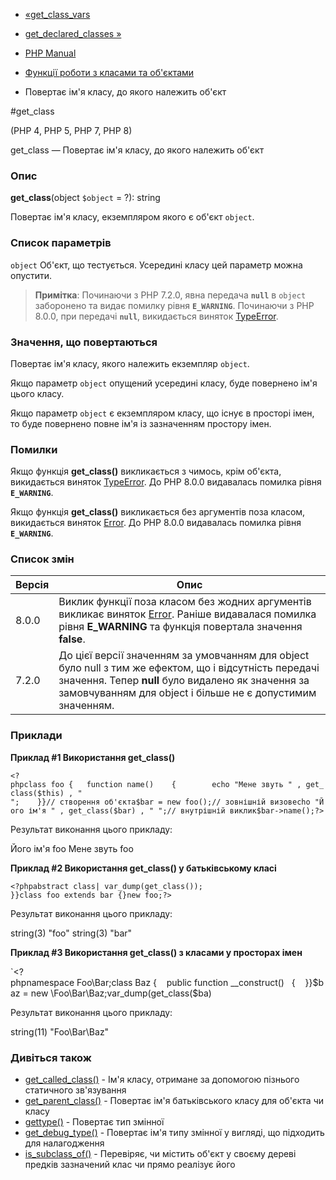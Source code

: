 - [«get_class_vars](function.get-class-vars.md)
- [get_declared_classes »](function.get-declared-classes.md)

- [PHP Manual](index.md)
- [Функції роботи з класами та об'єктами](ref.classobj.md)
- Повертає ім'я класу, до якого належить об'єкт

#get_class

(PHP 4, PHP 5, PHP 7, PHP 8)

get_class — Повертає ім'я класу, до якого належить об'єкт

### Опис

**get_class**(object `$object` = ?): string

Повертає ім'я класу, екземпляром якого є об'єкт `object`.

### Список параметрів

`object`
Об'єкт, що тестується. Усередині класу цей параметр можна опустити.

> **Примітка**: Починаючи з PHP 7.2.0, явна передача **`null`** в
> `object` заборонено та видає помилку рівня **`E_WARNING`**. Починаючи з
> PHP 8.0.0, при передачі **`null`**, викидається виняток
> [TypeError](class.typeerror.md).

### Значення, що повертаються

Повертає ім'я класу, якого належить екземпляр `object`.

Якщо параметр `object` опущений усередині класу, буде повернено ім'я цього
класу.

Якщо параметр `object` є екземпляром класу, що існує в
просторі імен, то буде повернено повне ім'я із зазначенням
простору імен.

### Помилки

Якщо функція **get_class()** викликається з чимось, крім об'єкта,
викидається виняток [TypeError](class.typeerror.md). До PHP 8.0.0
видавалась помилка рівня **`E_WARNING`**.

Якщо функція **get_class()** викликається без аргументів поза класом,
викидається виняток [Error](class.error.md). До PHP 8.0.0
видавалась помилка рівня **`E_WARNING`**.

### Список змін

| Версія | Опис                                                                                                                                                                                                                       |
| ------ | -------------------------------------------------------------------------------------------------------------------------------------------------------------------------------------------------------------------------- |
| 8.0.0  | Виклик функції поза класом без жодних аргументів викликає виняток [Error](class.error.md). Раніше видавалася помилка рівня **E_WARNING** та функція повертала значення **false**.                                          |
| 7.2.0  | До цієї версії значенням за умовчанням для object було null з тим же ефектом, що і відсутність передачі значення. Тепер **null** було видалено як значення за замовчуванням для object і більше не є допустимим значенням. |

### Приклади

**Приклад #1 Використання **get_class()****

`<?phpclass foo {   function name()    {        echo "Мене звуть " , get_class($this) , "
";    }}// створення об'єкта$bar = new foo();// зовнішній визовecho "Його ім'я " , get_class($bar) , "
";// внутрішній виклик$bar->name();?> `

Результат виконання цього прикладу:

Його ім'я foo
Мене звуть foo

**Приклад #2 Використання **get_class()** у батьківському класі**

`<?phpabstract class| var_dump(get_class()); }}class foo extends bar {}new foo;?> `

Результат виконання цього прикладу:

string(3) "foo"
string(3) "bar"

**Приклад #3 Використання **get_class()** з класами у просторах
імен**

`<?phpnamespace Foo\Bar;class Baz {    public function __construct()   {    }}$baz = new \Foo\Bar\Baz;var_dump(get_class($ba)

Результат виконання цього прикладу:

string(11) "Foo\Bar\Baz"

### Дивіться також

- [get_called_class()](function.get-called-class.md) - Ім'я класу,
отримане за допомогою пізнього статичного зв'язування
- [get_parent_class()](function.get-parent-class.md) - Повертає
ім'я батьківського класу для об'єкта чи класу
- [gettype()](function.gettype.md) - Повертає тип змінної
- [get_debug_type()](function.get-debug-type.md) - Повертає ім'я
типу змінної у вигляді, що підходить для налагодження
- [is_subclass_of()](function.is-subclass-of.md) - Перевіряє,
чи містить об'єкт у своєму дереві предків зазначений клас чи прямо
реалізує його
